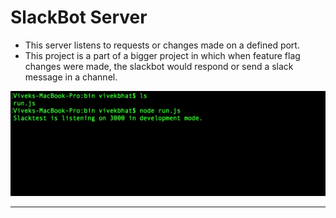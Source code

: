 # SlackBot Server

* This server listens to requests or changes made on a defined port.
* This project is a part of a bigger project in which when feature flag changes were made, the slackbot would respond or send a slack message in a channel.

![Screenshot](https://github.com/VivekBhat/slackBot/blob/master/Resources/screen1.png)

---

